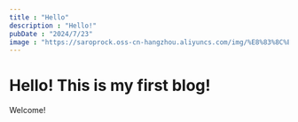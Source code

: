 ```yaml
---
title : "Hello"
description : "Hello!"
pubDate : "2024/7/23"
image : "https://saroprock.oss-cn-hangzhou.aliyuncs.com/img/%E8%83%8C%E5%8C%85%E9%97%AE%E9%A2%98.png"
---
```


# Hello! This is my first blog!

Welcome!